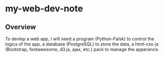 # my-web-dev-note
## Overview
To devlep a web app, I will need a program (Python-Falsk) to control the logics of the app, a database (PostgreSQL) to store the data, a html-css-js (Bootstrap, fontawesome, d3.js, ajax, etc.) pack to manage the apperance.
